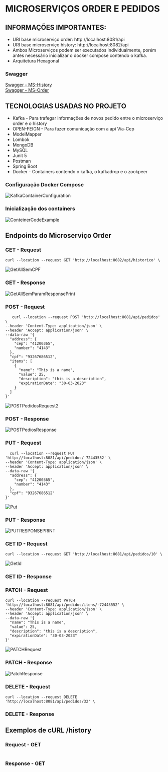 # MICROSERVIÇOS ORDER E PEDIDOS  
  ## INFORMAÇÕES IMPORTANTES:
   - URI base microserviço order: http://localhost:8081/api 
   - URI base microserviço history: http://localhost:8082/api 
   - Ambos Microserviços podem ser executados individualmente, porém antes necessário inicializar o docker compose contendo o kafka.
   - Arquitetura Hexagonal


### Swagger

[Swagger - MS-History]()  
[Swagger - MS-Order]()  

## TECNOLOGIAS USADAS NO PROJETO

- Kafka - Para trafegar informações de novos pedido entre o microserviço order e o history
- OPEN-FEIGN - Para fazer comunicação com a api Via-Cep
- ModelMapper
- Lombok
- MongoDB
- MySQL
- Junit 5 
- Postman
- Spring Boot
- Docker - Containers contendo o kafka, o kafkadrop e o zookpeer


 ### Configuração Docker Compose
  ![KafkaContainerConfiguration](https://user-images.githubusercontent.com/57242457/215167206-2ef78767-37fe-40a1-b0df-69cfee53eef7.png)
 ### Inicialização dos containers
  ![ConteinerCodeExample](https://user-images.githubusercontent.com/57242457/215167967-29797542-f27d-418d-bfcd-3c622dc6c668.png)
  
 ## Endpoints do Microserviço Order
 

### GET - Request 

``` curl --location --request GET 'http://localhost:8082/api/historico' \ ```

![GetAllSemCPF](https://user-images.githubusercontent.com/57242457/215168574-501701b3-f25e-4012-9b02-a1bc89b1fbee.png)


### GET - Response  
 ![GetAllSemParamResponsePrint](https://user-images.githubusercontent.com/57242457/215168877-5a0a78f9-a41a-414b-a9fb-c21e49a4735f.png)

### POST - Request 

```   
   curl --location --request POST 'http://localhost:8081/api/pedidos' \
--header 'Content-Type: application/json' \
--header 'Accept: application/json' \
--data-raw '{
  "address": {
    "cep": "41200365",
    "number": "4143"
  },
  "cpf": "93267686512",
  "items": [
    {
      "name": "This is a name",
      "value": 25,
      "description": "this is a description",
      "expirationDate": "30-03-2023"
    }
  ]
}'

```

  
 ![POSTPedidosRequest2](https://user-images.githubusercontent.com/57242457/215169072-edc972a3-7ff5-4961-be4f-f96985780e59.png)

### POST - Response
 ![POSTPediosResponse](https://user-images.githubusercontent.com/57242457/215169908-2f42b8ea-580f-4741-b3c9-fd8827df4f05.png)

### PUT - Request

```
  curl --location --request PUT 'http://localhost:8081/api/pedidos/-72443552' \
--header 'Content-Type: application/json' \
--header 'Accept: application/json' \
--data-raw '{
  "address": {
    "cep": "41200365",
    "number": "4143"
  },
  "cpf": "93267686512"
}'

```

 ![Put](https://user-images.githubusercontent.com/57242457/215170180-37029400-6c74-4f9c-b901-490563c1004d.png)

### PUT - Response
  ![PUTRESPONSEPRINT](https://user-images.githubusercontent.com/57242457/215170497-f3710631-5aea-4b57-896e-74efb6e2391d.png)
  
### GET ID - Request
```
curl --location --request GET 'http://localhost:8081/api/pedidos/10' \
```

  ![GetId](https://user-images.githubusercontent.com/57242457/215171674-9f413cfe-f3cc-4d75-812e-0fe234269fe6.png)

### GET ID - Response

  
### PATCH - Request 

```
curl --location --request PATCH 'http://localhost:8081/api/pedidos/itens/-72443552' \
--header 'Content-Type: application/json' \
--header 'Accept: application/json' \
--data-raw '{
  "name": "This is a name",
  "value": 25,
  "description": "this is a description",
  "expirationDate": "30-03-2023"
}'

```

  ![PATCHRequest](https://user-images.githubusercontent.com/57242457/215172120-ea7890f9-2138-402b-97ec-cd7ae3a54076.png)
  
### PATCH - Response
  ![PatchResponse](https://user-images.githubusercontent.com/57242457/215172472-77b6069f-8cd7-4fef-958a-2e3b5183a591.png)

### DELETE - Request
  ```
  curl --location --request DELETE 'http://localhost:8081/api/pedidos/32' \
  
```
### DELETE - Response
  

## Exemplos de cURL /history 

### Request - GET 

```json
```

### Response - GET  

```json
```

